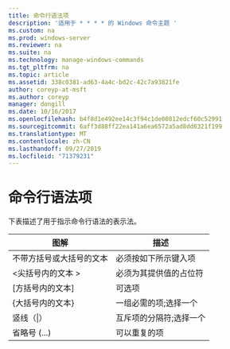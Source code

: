 ```yaml
---
title: 命令行语法项
description: '适用于 * * * * 的 Windows 命令主题 '
ms.custom: na
ms.prod: windows-server
ms.reviewer: na
ms.suite: na
ms.technology: manage-windows-commands
ms.tgt_pltfrm: na
ms.topic: article
ms.assetid: 338c0381-ad63-4a4c-bd2c-42c7a93821fe
author: coreyp-at-msft
ms.author: coreyp
manager: dongill
ms.date: 10/16/2017
ms.openlocfilehash: b4f8d1e492ee14c3f94c1de00812edcf60c52991
ms.sourcegitcommit: 6aff3d88ff22ea141a6ea6572a5ad8dd6321f199
ms.translationtype: MT
ms.contentlocale: zh-CN
ms.lasthandoff: 09/27/2019
ms.locfileid: "71379231"
---
```

# <a name="command-line-syntax-key"></a>命令行语法项



下表描述了用于指示命令行语法的表示法。

|图解|描述|
|--------|-----------|
|不带方括号或大括号的文本|必须按如下所示键入项|
|\<尖括号内的文本 >|必须为其提供值的占位符|
|[方括号内的文本]|可选项|
|{大括号内的文本}|一组必需的项;选择一个|
|竖线（\|）|互斥项的分隔符;选择一个|
|省略号 (...)|可以重复的项|
